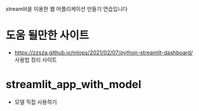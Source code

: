streamlit을 이용한 웹 어플리케이션 만들기 연습입니다

# 도움 될만한 사이트
- https://zzsza.github.io/mlops/2021/02/07/python-streamlit-dashboard/ 사용법 정리 사이트

# streamlit_app_with_model
- 모델 직접 사용하기

